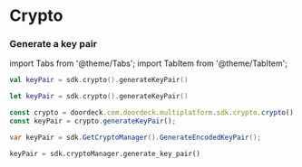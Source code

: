 # Crypto

### Generate a key pair

import Tabs from '@theme/Tabs';
import TabItem from '@theme/TabItem';

<Tabs>
<TabItem value="jvm-android" label="JVM & Android">

```kotlin showLineNumbers showLineNumbers
val keyPair = sdk.crypto().generateKeyPair()
```

</TabItem>
<TabItem value="swift" label="Swift">

```swift showLineNumbers showLineNumbers
let keyPair = sdk.crypto().generateKeyPair()
```

</TabItem>
<TabItem value="js" label="JavaScript">

```javascript showLineNumbers
const crypto = doordeck.com.doordeck.multiplatform.sdk.crypto.crypto()
const keyPair = crypto.generateKeyPair();
```

</TabItem>
<TabItem value="csharp" label="C#">

```csharp showLineNumbers showLineNumbers
var keyPair = sdk.GetCryptoManager().GenerateEncodedKeyPair();
```

</TabItem>
<TabItem value="python" label="Python">

```python showLineNumbers showLineNumbers
keyPair = sdk.cryptoManager.generate_key_pair()
```

</TabItem>
</Tabs>

